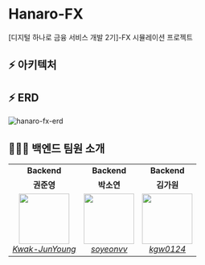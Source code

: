 # Hanaro-FX
[디지털 하나로 금융 서비스 개발 2기]-FX 시뮬레이션 프로젝트

## ⚡️ 아키텍처
## ⚡️ ERD
![hanaro-fx-erd](https://github.com/Hanaro-FX/Hanaro-FX/assets/123241025/a3fc533d-3fa8-48e2-83f5-dcecb5562f57)

## 👩🏻‍💻 백엔드 팀원 소개

<table>
    <tr align="center">
        <td><B>Backend</B></td>
        <td><B>Backend</B></td>
        <td><B>Backend</B></td>
    </tr>
    <tr align="center">
        <td><B>권준영</B></td>
        <td><B>박소연</B></td>
        <td><B>김가원</B></td>
    </tr>
    <tr align="center">
        <td>
            <img src="https://github.com/Kwak-JunYoung.png?size=100" width="100">
            <br>
            <a href="https://github.com/Kwak-JunYoung"><I>Kwak-JunYoung</I></a>
        </td>
        <td>
            <img src="https://github.com/soyeonvv.png?size=100" width="100">
            <br>
            <a href="https://github.com/soyeonvv"><I>soyeonvv</I></a>
        </td>
        <td>
            <img src="https://github.com/kgw0124.png?size=100" width="100">
            <br>
            <a href="https://github.com/kgw0124"><I>kgw0124</I></a>
        </td>
    </tr>
</table>
